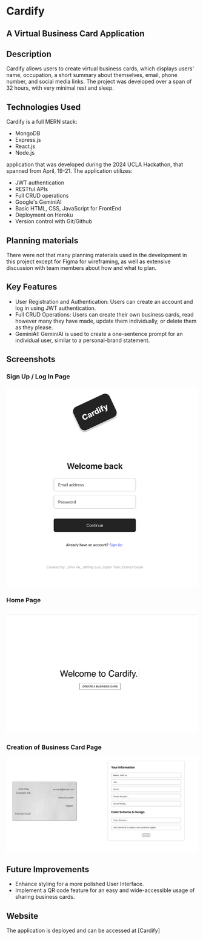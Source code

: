# Cardify
## A Virtual Business Card Application

## Description
Cardify allows users to create virtual business cards, which displays users' name, occupation, a short summary about themselves, email, phone number, and social media links. The project was developed over a span of 32 hours, with very minimal rest and sleep.

## Technologies Used
Cardify is a full MERN stack:
- MongoDB
- Express.js
- React.js
- Node.js

application that was developed during the 2024 UCLA Hackathon, that spanned from April, 19-21. The application utilizes:
- JWT authentication
- RESTful APIs
- Full CRUD operations
- Google's GeminiAI
- Basic HTML, CSS, JavaScript for FrontEnd
- Deployment on Heroku
- Version control with Git/Github

## Planning materials
There were not that many planning materials used in the development in this project except for Figma for wireframing, as well as extensive discussion with team members about how and what to plan.

## Key Features
- User Registration and Authentication: Users can create an account and log in using JWT authentication.
- Full CRUD Operations: Users can create their own business cards, read however many they have made, update them individually, or delete them as they please.
- GeminiAI: GeminiAI is used to create a one-sentence prompt for an individual user, similar to a personal-brand statement.

## Screenshots

### Sign Up / Log In Page
![SignupPage](https://github.com/johntrinhvu/Cardify/blob/main/screenshots/LoginPage.png)

### Home Page
![HomePage](https://github.com/johntrinhvu/Cardify/blob/main/screenshots/HomePage.png)

### Creation of Business Card Page
![CreationPage](https://github.com/johntrinhvu/Cardify/blob/main/screenshots/CreatingPage.png)

## Future Improvements
- Enhance styling for a more polished User Interface.
- Implement a QR code feature for an easy and wide-accessible usage of sharing business cards.

## Website
The application is deployed and can be accessed at [Cardify]
